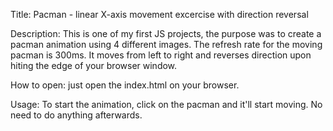 Title: Pacman - linear X-axis movement excercise with direction reversal

Description: This is one of my first JS projects, the purpose was to create a pacman animation using 4 different
images. The refresh rate for the moving pacman is 300ms. It moves from left to right and reverses direction upon
hiting the edge of your browser window.

How to open: just open the index.html on your browser.

Usage: To start the animation, click on the pacman and it'll start moving. No need to do anything afterwards.

